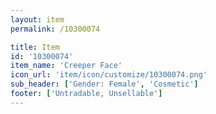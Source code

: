```yaml
---
layout: item
permalink: /10300074

title: Item
id: '10300074'
item_name: 'Creeper Face'
icon_url: 'item/icon/customize/10300074.png'
sub_header: ['Gender: Female', 'Cosmetic']
footer: ['Untradable, Unsellable']
---
```


